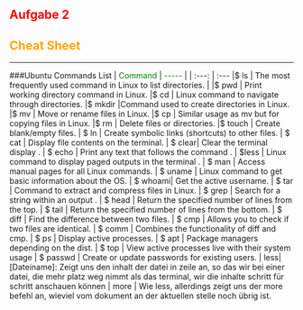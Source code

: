 ## <span style="color: red"> Aufgabe 2 </span>
## <span style="color:orange"> Cheat Sheet </span>
---
###Ubuntu Commands List
|   <span style="color: green"> Command  </span>          |   <span style="color: green"> -----</span>    |
| :---: | :---
|$ ls | The most frequently used command in Linux to list directories.  |
|$ pwd | Print working directory command in Linux. 
|$ cd | Linux command to navigate through directories. 
|$ mkdir |Command used to create directories in Linux. 
|$ mv | Move or rename files in Linux. 
|$ cp | Similar usage as mv but for copying files in Linux. 
|$ rm | Delete files or directories.
|$ touch | Create blank/empty files.
| $ ln | Create symbolic links (shortcuts) to other files. 
| $ cat | Display file contents on the terminal.
| $ clear| Clear the terminal display . 
| $ echo | Print any text that follows the command .
| $less | Linux command to display paged outputs in the terminal .
| $ man |  Access manual pages for all Linux commands. 
| $ uname | Linux command to get basic information about the OS.
| $ whoami| Get the active username. 
| $ tar | Command to extract and compress files in Linux. 
| $ grep | Search for a string within an output . 
| $ head | Return the specified number of lines from the top. 
| $ tail | Return the specified number of lines from the bottom.
| $ diff | Find the difference between two files.
| $ cmp | Allows you to check if two files are identical. 
| $ comm | Combines the functionality of diff and cmp. 
| $ ps | Display active processes. 
| $ apt | Package managers depending on the dist.
| $ top | View active processes live with their system usage 
| $ passwd | Create or update passwords for existing users. 
| less|[Dateiname]: Zeigt uns den inhalt der datei in zeile an, so das wir bei einer datei, die mehr platz weg nimmt als das terminal, wir die inhalte schritt für schritt anschauen können
| more | Wie less, allerdings zeigt uns der more befehl an, wieviel vom dokument an der aktuellen stelle noch übrig ist.

